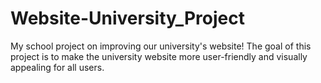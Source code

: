 # Website-University_Project
My school project on improving our university's website!  The goal of this project is to make the university website more user-friendly and visually appealing for all users.

